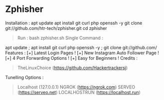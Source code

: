 # Zphisher
Installation :
apt update
apt install git curl php openssh -y
git clone git://github.com/htr-tech/zphisher.git
cd zphisher
> Run : bash zphisher.sh
Single Command :

apt update ; apt install git curl php openssh -y ; git clone git://github.com/
Features :
[+] Latest Login Pages !
[+] New Instagram Auto Follower Page !
[+] 4 Port Forwarding Options !
[+] Easy for Beginners !
Credits :
> TheLinuxChoice (https://github.com/Hackertrackersj)


Tunelling Options :
> Localhost (127.0.0.1)
> NGROK (https://ngrok.com)
> SERVEO (https://serveo.net)
> LOCALHOSTRUN (https://localhost.run)
